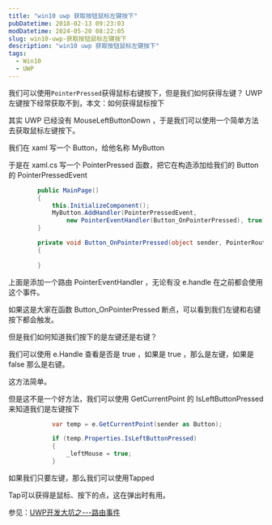 ```yaml
---
title: "win10 uwp 获取按钮鼠标左键按下"
pubDatetime: 2018-02-13 09:23:03
modDatetime: 2024-05-20 08:22:05
slug: win10-uwp-获取按钮鼠标左键按下
description: "win10 uwp 获取按钮鼠标左键按下"
tags:
  - Win10
  - UWP
---
```





我们可以使用`PointerPressed`获得鼠标右键按下，但是我们如何获得左键？
UWP 左键按下经常获取不到，本文：如何获得鼠标按下

<!--more-->


<!-- CreateTime:2018/2/13 17:23:03 -->


<div id="toc"></div>

其实 UWP 已经没有 MouseLeftButtonDown ，于是我们可以使用一个简单方法去获取鼠标左键按下。

我们在 xaml 写一个 Button，给他名称 MyButton

于是在 xaml.cs 写一个 PointerPressed 函数，把它在构造添加给我们的 Button 的 PointerPressedEvent

		

```C#
        public MainPage()
        {
            this.InitializeComponent();
            MyButton.AddHandler(PointerPressedEvent,
                new PointerEventHandler(Button_OnPointerPressed), true);
        }

        private void Button_OnPointerPressed(object sender, PointerRoutedEventArgs e)
        {
            
        }

```

上面是添加一个路由 PointerEventHandler ，无论有没 e.handle 在之前都会使用这个事件。

如果这是大家在函数 Button_OnPointerPressed 断点，可以看到我们左键和右键按下都会触发。

但是我们如何知道我们按下的是左键还是右键？

我们可以使用 e.Handle 查看是否是 true ，如果是 true ，那么是左键，如果是 false 那么是右键。

这方法简单。

但是这不是一个好方法，我们可以使用 GetCurrentPoint 的 IsLeftButtonPressed 来知道我们是左键按下
		

```C#
            var temp = e.GetCurrentPoint(sender as Button);

            if (temp.Properties.IsLeftButtonPressed)
            {
                _leftMouse = true;
            }

```

如果我们只要左键，那么我们可以使用Tapped

Tap可以获得是鼠标、按下的点，这在弹出时有用。

参见：[UWP开发大坑之---路由事件](https://kljzndx.github.io/My-Blog/UWP%E5%BC%80%E5%8F%91%E5%A4%A7%E5%9D%91%E4%B9%8B---%E8%B7%AF%E7%94%B1%E4%BA%8B%E4%BB%B6)


